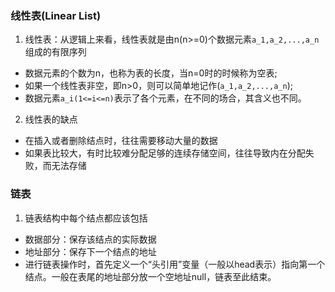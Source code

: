 ### 线性表(Linear List)
1. 线性表：从逻辑上来看，线性表就是由n(n>=0)个数据元素`a_1,a_2,...,a_n`组成的有限序列
- 数据元素的个数为n，也称为表的长度，当n=0时的时候称为空表;
- 如果一个线性表非空，即n>0，则可以简单地记作(`a_1,a_2,...,a_n`);
- 数据元素`a_i(1<=i<=n)`表示了各个元素，在不同的场合，其含义也不同。

2. 线性表的缺点
- 在插入或者删除结点时，往往需要移动大量的数据
- 如果表比较大，有时比较难分配足够的连续存储空间，往往导致内在分配失败，而无法存储
### 链表
1. 链表结构中每个结点都应该包括
- 数据部分：保存该结点的实际数据
- 地址部分：保存下一个结点的地址
- 进行链表操作时，首先定义一个“头引用”变量（一般以head表示）指向第一个结点。一般在表尾的地址部分放一个空地址null，链表至此结束。
